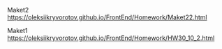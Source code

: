 Maket2    https://oleksiikryvorotov.github.io/FrontEnd/Homework/Maket22.html

Maket1    https://oleksiikryvorotov.github.io/FrontEnd/Homework/HW30_10_2.html
